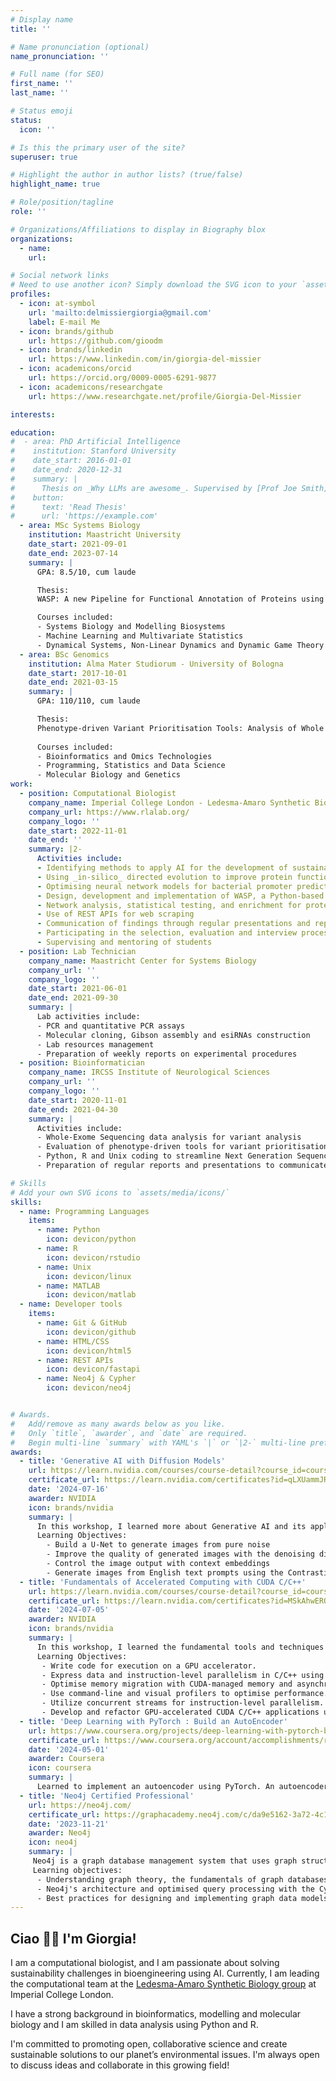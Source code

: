 ```yaml
---
# Display name
title: ''

# Name pronunciation (optional)
name_pronunciation: ''

# Full name (for SEO)
first_name: ''
last_name: ''

# Status emoji
status:
  icon: ''

# Is this the primary user of the site?
superuser: true

# Highlight the author in author lists? (true/false)
highlight_name: true

# Role/position/tagline
role: ''

# Organizations/Affiliations to display in Biography blox
organizations:
  - name: 
    url: 

# Social network links
# Need to use another icon? Simply download the SVG icon to your `assets/media/icons/` folder.
profiles:
  - icon: at-symbol
    url: 'mailto:delmissiergiorgia@gmail.com'
    label: E-mail Me
  - icon: brands/github
    url: https://github.com/gioodm
  - icon: brands/linkedin
    url: https://www.linkedin.com/in/giorgia-del-missier
  - icon: academicons/orcid
    url: https://orcid.org/0009-0005-6291-9877
  - icon: academicons/researchgate
    url: https://www.researchgate.net/profile/Giorgia-Del-Missier

interests:

education:
#  - area: PhD Artificial Intelligence
#    institution: Stanford University
#    date_start: 2016-01-01
#    date_end: 2020-12-31
#    summary: |
#      Thesis on _Why LLMs are awesome_. Supervised by [Prof Joe Smith](https://example.com). Presented papers at 5 IEEE conferences with the contributions being published in 2 Springer journals.
#    button:
#      text: 'Read Thesis'
#      url: 'https://example.com'
  - area: MSc Systems Biology
    institution: Maastricht University
    date_start: 2021-09-01
    date_end: 2023-07-14
    summary: |
      GPA: 8.5/10, cum laude

      Thesis: 
      WASP: A new Pipeline for Functional Annotation of Proteins using AlphaFold Structural Models

      Courses included:
      - Systems Biology and Modelling Biosystems
      - Machine Learning and Multivariate Statistics
      - Dynamical Systems, Non-Linear Dynamics and Dynamic Game Theory
  - area: BSc Genomics
    institution: Alma Mater Studiorum - University of Bologna
    date_start: 2017-10-01
    date_end: 2021-03-15
    summary: |
      GPA: 110/110, cum laude

      Thesis: 
      Phenotype-driven Variant Prioritisation Tools: Analysis of Whole Exome Sequencing in Patients with Hereditary Optic Neuropathy
      
      Courses included:
      - Bioinformatics and Omics Technologies
      - Programming, Statistics and Data Science
      - Molecular Biology and Genetics
work:
  - position: Computational Biologist
    company_name: Imperial College London - Ledesma-Amaro Synthetic Biology group
    company_url: https://www.rlalab.org/
    company_logo: ''
    date_start: 2022-11-01
    date_end: ''
    summary: |2-
      Activities include:
      - Identifying methods to apply AI for the development of sustainable food proteins
      - Using _in-silico_ directed evolution to improve protein functionality on enzymes relevant for bioproduction
      - Optimising neural network models for bacterial promoter prediction using Keras and PyTorch
      - Design, development and implementation of WASP, a Python-based command-line pipeline for structure-based protein annotation
      - Network analysis, statistical testing, and enrichment for protein function inference
      - Use of REST APIs for web scraping
      - Communication of findings through regular presentations and reports
      - Participating in the selection, evaluation and interview process of new candidates for collaboration
      - Supervising and mentoring of students
  - position: Lab Technician
    company_name: Maastricht Center for Systems Biology
    company_url: ''
    company_logo: ''
    date_start: 2021-06-01
    date_end: 2021-09-30
    summary: |
      Lab activities include:
      - PCR and quantitative PCR assays
      - Molecular cloning, Gibson assembly and esiRNAs construction
      - Lab resources management
      - Preparation of weekly reports on experimental procedures
  - position: Bioinformatician
    company_name: IRCSS Institute of Neurological Sciences
    company_url: ''
    company_logo: ''
    date_start: 2020-11-01
    date_end: 2021-04-30
    summary: |
      Activities include:
      - Whole-Exome Sequencing data analysis for variant analysis
      - Evaluation of phenotype-driven tools for variant prioritisation
      - Python, R and Unix coding to streamline Next Generation Sequencing data analysis
      - Preparation of regular reports and presentations to communicate findings

# Skills
# Add your own SVG icons to `assets/media/icons/`
skills:
  - name: Programming Languages
    items:
      - name: Python
        icon: devicon/python
      - name: R
        icon: devicon/rstudio
      - name: Unix
        icon: devicon/linux
      - name: MATLAB
        icon: devicon/matlab
  - name: Developer tools
    items:
      - name: Git & GitHub
        icon: devicon/github
      - name: HTML/CSS
        icon: devicon/html5
      - name: REST APIs
        icon: devicon/fastapi
      - name: Neo4j & Cypher
        icon: devicon/neo4j


# Awards.
#   Add/remove as many awards below as you like.
#   Only `title`, `awarder`, and `date` are required.
#   Begin multi-line `summary` with YAML's `|` or `|2-` multi-line prefix and indent 2 spaces below.
awards:
  - title: 'Generative AI with Diffusion Models'
    url: https://learn.nvidia.com/courses/course-detail?course_id=course-v1:DLI+S-FX-14+V1
    certificate_url: https://learn.nvidia.com/certificates?id=qLXUammJRM65zy4hfwBeQw
    date: '2024-07-16'
    awarder: NVIDIA
    icon: brands/nvidia
    summary: |
      In this workshop, I learned more about Generative AI and its applications in denoising diffusion models, which are a popular choice for text-to-image pipelines.  
      Learning Objectives:
        - Build a U-Net to generate images from pure noise
        - Improve the quality of generated images with the denoising diffusion process
        - Control the image output with context embeddings
        - Generate images from English text prompts using the Contrastive Language—Image Pretraining (CLIP) neural network
  - title: 'Fundamentals of Accelerated Computing with CUDA C/C++'
    url: https://learn.nvidia.com/courses/course-detail?course_id=course-v1:DLI+C-AC-01+V1
    certificate_url: https://learn.nvidia.com/certificates?id=MSkAhwERQMG6UU4Ajpb6iw
    date: '2024-07-05'
    awarder: NVIDIA
    icon: brands/nvidia
    summary: |
      In this workshop, I learned the fundamental tools and techniques for accelerating C/C++ applications on massively parallel GPUs using CUDA. I gained skills in writing and parallelizing code, optimising memory migration between the CPU and GPU, and applying these techniques to accelerate a CPU-only particle simulator for significant performance gains.
      Learning Objectives:
       - Write code for execution on a GPU accelerator.
       - Express data and instruction-level parallelism in C/C++ using CUDA.
       - Optimise memory migration with CUDA-managed memory and asynchronous prefetching.
       - Use command-line and visual profilers to optimise performance.
       - Utilize concurrent streams for instruction-level parallelism.
       - Develop and refactor GPU-accelerated CUDA C/C++ applications using a profile-driven approach.
  - title: 'Deep Learning with PyTorch : Build an AutoEncoder'
    url: https://www.coursera.org/projects/deep-learning-with-pytorch-build-an-autoencoder
    certificate_url: https://www.coursera.org/account/accomplishments/records/CH4Q4XWW6Q9V
    date: '2024-05-01'
    awarder: Coursera
    icon: coursera
    summary: |
      Learned to implement an autoencoder using PyTorch. An autoencoder is a type of neural network that learns to reproduce its input at the output layer. It consists of two main parts: the encoder, that compresses the input into a compact representation, and the decoder, which reconstructs the input from this compressed representation. In this project, I implemented an autoencoder to denoise handwritten digits.
  - title: 'Neo4j Certified Professional'
    url: https://neo4j.com/
    certificate_url: https://graphacademy.neo4j.com/c/da9e5162-3a72-4c13-a9bc-ea0515986d11/
    date: '2023-11-21'
    awarder: Neo4j
    icon: neo4j
    summary: |
     Neo4j is a graph database management system that uses graph structures — comprising nodes, edges, and properties — to represent and store data. It is designed for handling large-scale connected data and is renowned for its high performance and scalability.  
     Learning objectives:
      - Understanding graph theory, the fundamentals of graph databases, and their differences from traditional relational databases.
      - Neo4j's architecture and optimised query processing with the Cypher language.
      - Best practices for designing and implementing graph data models to represent complex relationships and ensure data integrity.
---
```



## Ciao 👋🏽 I'm Giorgia!

I am a computational biologist, and I am passionate about solving sustainability challenges in bioengineering using AI. Currently, I am leading the computational team at the [Ledesma-Amaro Synthetic Biology group](https://www.rlalab.org/) at Imperial College London.

I have a strong background in bioinformatics, modelling and molecular biology and I am skilled in data analysis using Python and R.

I'm committed to promoting open, collaborative science and create sustainable solutions to our planet’s environmental issues. I'm always open to discuss ideas and collaborate in this growing field!




